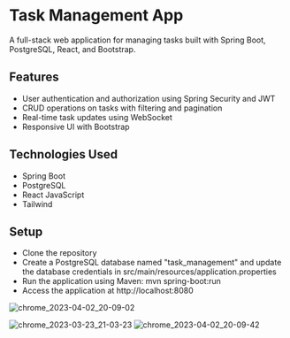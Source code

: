 <h1>Task Management App</h1>
A full-stack web application for managing tasks built with Spring Boot, PostgreSQL, React, and Bootstrap.

<h2>Features</h2>
<ul>
<li>User authentication and authorization using Spring Security and JWT</li>
<li>CRUD operations on tasks with filtering and pagination</li>
<li>Real-time task updates using WebSocket</li>
<li>Responsive UI with Bootstrap</li>
</ul>

<h2>Technologies Used</h2>
<ul>
<li>Spring Boot</li>
<li>PostgreSQL</li>
<li>React
JavaScript
<li>Tailwind</li>
</ul>

<h2>Setup</h2>
<ul>
<li>Clone the repository</li>
<li>Create a PostgreSQL database named "task_management" and update the database credentials in src/main/resources/application.properties</li>
<li>Run the application using Maven: mvn spring-boot:run</li>
<li>Access the application at http://localhost:8080</li>
</ul>



![chrome_2023-04-02_20-09-02](https://user-images.githubusercontent.com/73079627/229386549-de9b9045-4ed0-4132-b5a7-94ea033f41e5.png)

![chrome_2023-03-23_21-03-23](https://user-images.githubusercontent.com/73079627/227398100-842879e5-6790-4246-a39f-ba8d778e500d.png)
![chrome_2023-04-02_20-09-42](https://user-images.githubusercontent.com/73079627/229386569-102f3ba8-30ce-401f-a5c1-a82064aa9dde.png)

